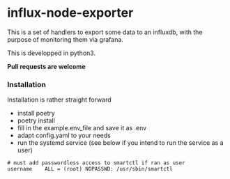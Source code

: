 # influx-node-exporter

This is a set of handlers to export some data to an influxdb, with the purpose of monitoring them via grafana.

This is developped in python3.

<b> Pull requests are welcome </b>

### Installation

Installation is rather straight forward 
* install poetry
* poetry install
* fill in the example.env_file and save it as .env
* adapt config.yaml to your needs
* run the systemd service (see below if you intend to run the service as a user)


```
# must add passwordless access to smartctl if ran as user
username    ALL = (root) NOPASSWD: /usr/sbin/smartctl
```
